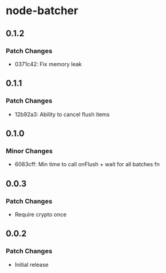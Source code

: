 # node-batcher

## 0.1.2

### Patch Changes

- 0371c42: Fix memory leak

## 0.1.1

### Patch Changes

- 12b92a3: Ability to cancel flush items

## 0.1.0

### Minor Changes

- 6083cff: Min time to call onFlush + wait for all batches fn

## 0.0.3

### Patch Changes

- Require crypto once

## 0.0.2

### Patch Changes

- Initial release
